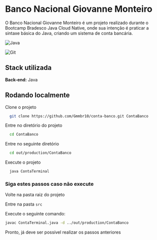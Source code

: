 # Banco Nacional Giovanne Monteiro

O Banco Nacional Giovanne Monteiro é um projeto realizado durante o Bootcamp Bradesco Java Cloud Native, onde sua intenção é praticar a sintaxe básica do Java, criando um sistema de conta bancária.

![Java](https://img.shields.io/badge/java-%23ED8B00.svg?style=for-the-badge&logo=openjdk&logoColor=white)

![Git](https://img.shields.io/badge/GIT-E44C30?style=for-the-badge&logo=git&logoColor=white)

## Stack utilizada

**Back-end:** Java

## Rodando localmente

Clone o projeto

```bash
  git clone https://github.com/Gmmbr10/conta-banco.git ContaBanco
```

Entre no diretório do projeto

```bash
  cd ContaBanco
```

Entre no seguinte diretório

```bash
  cd out/production/ContaBanco
```

Execute o projeto

```bash
  java ContaTerminal
```

### Siga estes passos caso não execute

Volte na pasta raiz do projeto

Entre na pasta `src`

Execute o seguinte comando:

```bash
javac ContaTerminal.java -d ../out/production/ContaBanco
```

Pronto, já deve ser possível realizar os passos anteriores


